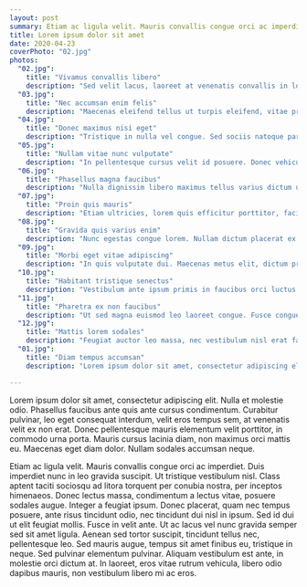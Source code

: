 ```yaml
---
layout: post
summary: Etiam ac ligula velit. Mauris convallis congue orci ac imperdiet. Duis imperdiet nunc in leo gravida suscipit.
title: Lorem ipsum dolor sit amet
date: 2020-04-23
coverPhoto: "02.jpg"
photos:
  "02.jpg":
    title: "Vivamus convallis libero"
    description: "Sed velit lacus, laoreet at venenatis convallis in lorem tincidunt."
  "03.jpg":
    title: "Nec accumsan enim felis"
    description: "Maecenas eleifend tellus ut turpis eleifend, vitae pretium faucibus."
  "04.jpg":
    title: "Donec maximus nisi eget"
    description: "Tristique in nulla vel congue. Sed sociis natoque parturient nascetur."
  "05.jpg":
    title: "Nullam vitae nunc vulputate"
    description: "In pellentesque cursus velit id posuere. Donec vehicula nulla."
  "06.jpg":
    title: "Phasellus magna faucibus"
    description: "Nulla dignissim libero maximus tellus varius dictum ut posuere magna."
  "07.jpg":
    title: "Proin quis mauris"
    description: "Etiam ultricies, lorem quis efficitur porttitor, facilisis ante orci urna."
  "08.jpg":
    title: "Gravida quis varius enim"
    description: "Nunc egestas congue lorem. Nullam dictum placerat ex sapien tortor mattis."
  "09.jpg":
    title: "Morbi eget vitae adipiscing"
    description: "In quis vulputate dui. Maecenas metus elit, dictum praesent lacinia lacus."
  "10.jpg":
    title: "Habitant tristique senectus"
    description: "Vestibulum ante ipsum primis in faucibus orci luctus ac tincidunt dolor."
  "11.jpg":
    title: "Pharetra ex non faucibus"
    description: "Ut sed magna euismod leo laoreet congue. Fusce congue enim ultricies."
  "12.jpg":
    title: "Mattis lorem sodales"
    description: "Feugiat auctor leo massa, nec vestibulum nisl erat faucibus, rutrum nulla."
  "01.jpg":
    title: "Diam tempus accumsan"
    description: "Lorem ipsum dolor sit amet, consectetur adipiscing elit."

---
```


Lorem ipsum dolor sit amet, consectetur adipiscing elit. Nulla et molestie odio. Phasellus faucibus ante quis ante cursus condimentum. Curabitur pulvinar, leo eget consequat interdum, velit eros tempus sem, at venenatis velit ex non erat. Donec pellentesque mauris elementum velit porttitor, in commodo urna porta. Mauris cursus lacinia diam, non maximus orci mattis eu. Maecenas eget diam dolor. Nullam sodales accumsan neque.

Etiam ac ligula velit. Mauris convallis congue orci ac imperdiet. Duis imperdiet nunc in leo gravida suscipit. Ut tristique vestibulum nisl. Class aptent taciti sociosqu ad litora torquent per conubia nostra, per inceptos himenaeos. Donec lectus massa, condimentum a lectus vitae, posuere sodales augue. Integer a feugiat ipsum. Donec placerat, quam nec tempus posuere, ante risus tincidunt odio, nec tincidunt dui nisl in ipsum. Sed id dui ut elit feugiat mollis. Fusce in velit ante. Ut ac lacus vel nunc gravida semper sed sit amet ligula. Aenean sed tortor suscipit, tincidunt tellus nec, pellentesque leo. Sed mauris augue, tempus sit amet finibus eu, tristique in neque. Sed pulvinar elementum pulvinar. Aliquam vestibulum est ante, in molestie orci dictum at. In laoreet, eros vitae rutrum vehicula, libero odio dapibus mauris, non vestibulum libero mi ac eros.

